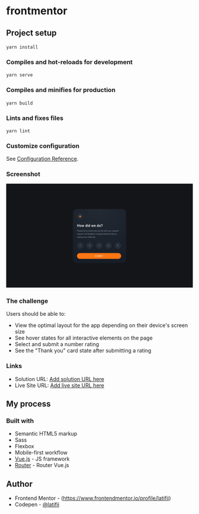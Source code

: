# frontmentor

## Project setup
```
yarn install
```

### Compiles and hot-reloads for development
```
yarn serve
```

### Compiles and minifies for production
```
yarn build
```

### Lints and fixes files
```
yarn lint
```

### Customize configuration
See [Configuration Reference](https://cli.vuejs.org/config/).

### Screenshot

![](./src/assets/design.jpg)

### The challenge

Users should be able to:

- View the optimal layout for the app depending on their device's screen size
- See hover states for all interactive elements on the page
- Select and submit a number rating
- See the "Thank you" card state after submitting a rating

### Links

- Solution URL: [Add solution URL here](https://your-solution-url.com)
- Live Site URL: [Add live site URL here](https://your-live-site-url.com)

## My process

### Built with

- Semantic HTML5 markup
- Sass
- Flexbox
- Mobile-first workflow
- [Vue.js](https://vuejs.org/) - JS framework
- [Router](https://router.vuejs.org/) - Router Vue.js

## Author

- Frontend Mentor - (https://www.frontendmentor.io/profile/latifii)
- Codepen  - [@latifii](https://codepen.io/latifii)
